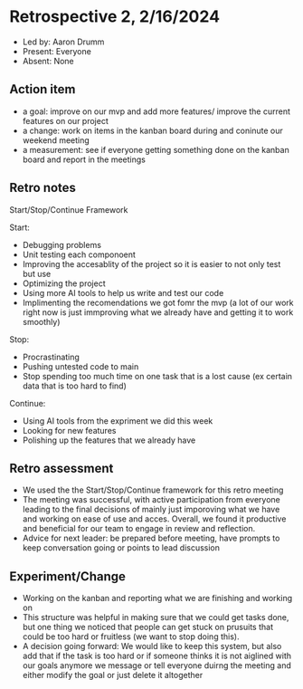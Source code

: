 # Retrospective 2, 2/16/2024

* Led by: Aaron Drumm
* Present: Everyone
* Absent: None

## Action item
* a goal: improve on our mvp and add more features/ improve the current features on our project
* a change: work on items in the kanban board during and coninute our weekend meeting
* a measurement: see if everyone getting something done on the kanban board and report in the meetings

## Retro notes

Start/Stop/Continue Framework

Start:
- Debugging problems
- Unit testing each componoent
- Improving the accesablity of the project so it is easier to not only test but use
- Optimizing the project
- Using more AI tools to help us write and test our code
- Implimenting the recomendations we got fomr the mvp (a lot of our work right now is just immproving what we already have and getting it to work smoothly)

Stop:
- Procrastinating
- Pushing untested code to main
- Stop spending too much time on one task that is a lost cause (ex certain data that is too hard to find)

Continue:
- Using AI tools from the expriment we did this week
- Looking for new features
- Polishing up the features that we already have

## Retro assessment
* We used the the Start/Stop/Continue framework for this retro meeting
* The meeting was successful, with active participation from everyone leading to the final decisions of mainly just imporoving what we have and working on ease of use and acces. Overall, we found it productive and beneficial for our team to engage in review and reflection.
* Advice for next leader: be prepared before meeting, have prompts to keep conversation going or points to lead discussion

## Experiment/Change
* Working on the kanban and reporting what we are finishing and working on
* This structure was helpful in making sure that we could get tasks done, but one thing we noticed that people can get stuck on prusuits that could be too hard or fruitless (we want to stop doing this).
* A decision going forward: We would like to keep this system, but also add that if the task is too hard or if someone thinks it is not aiglined with our goals anymore we message or tell everyone duirng the meeting and either modify the goal or just delete it altogether

